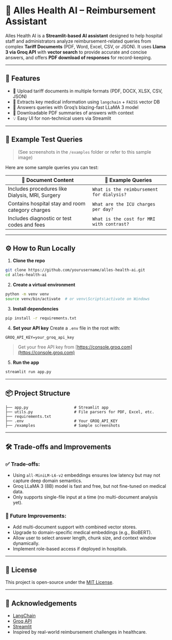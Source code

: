 # 🏥 Alles Health AI – Reimbursement Assistant

Alles Health AI is a **Streamlit-based AI assistant** designed to help hospital staff and administrators analyze reimbursement-related queries from complex **Tariff Documents** (PDF, Word, Excel, CSV, or JSON). It uses **Llama 3 via Groq API** with **vector search** to provide accurate and concise answers, and offers **PDF download of responses** for record-keeping.

---

## 🚀 Features

* 📁 Upload tariff documents in multiple formats (PDF, DOCX, XLSX, CSV, JSON)
* 🧠 Extracts key medical information using `langchain` + `FAISS` vector DB
* 🤖 Answers queries with Groq’s blazing-fast LLaMA 3 model
* 📝 Downloadable PDF summaries of answers with context
* 💡 Easy UI for non-technical users via Streamlit

---

## 📸 Example Test Queries

> (See screenshots in the `/examples` folder or refer to this sample image)

Here are some sample queries you can test:

| 📄 Document Content                              | 💬 Example Queries                        |
| ------------------------------------------------ | ----------------------------------------- |
| Includes procedures like Dialysis, MRI, Surgery  | `What is the reimbursement for dialysis?` |
| Contains hospital stay and room category charges | `What are the ICU charges per day?`       |
| Includes diagnostic or test codes and fees       | `What is the cost for MRI with contrast?` |

---

## ⚙️ How to Run Locally

1. **Clone the repo**

```bash
git clone https://github.com/yourusername/alles-health-ai.git
cd alles-health-ai
```

2. **Create a virtual environment**

```bash
python -m venv venv
source venv/bin/activate  # or venv\Scripts\activate on Windows
```

3. **Install dependencies**

```bash
pip install -r requirements.txt
```

4. **Set your API key**
   Create a `.env` file in the root with:

```
GROQ_API_KEY=your_groq_api_key
```

> Get your free API key from [https://console.groq.com](https://console.groq.com)

5. **Run the app**

```bash
streamlit run app.py
```

---

## 📦 Project Structure

```
├── app.py                    # Streamlit app
├── utils.py                  # File parsers for PDF, Excel, etc.
├── requirements.txt
├── .env                      # Your GROQ_API_KEY
├── /examples                 # Sample screenshots
```

---

## 🛠️ Trade-offs and Improvements

### ✅ Trade-offs:

* Using `all-MiniLM-L6-v2` embeddings ensures low latency but may not capture deep domain semantics.
* Groq LLaMA 3 (8B) model is fast and free, but not fine-tuned on medical data.
* Only supports single-file input at a time (no multi-document analysis yet).

### 🚀 Future Improvements:

* Add multi-document support with combined vector stores.
* Upgrade to domain-specific medical embeddings (e.g., BioBERT).
* Allow user to select answer length, chunk size, and context window dynamically.
* Implement role-based access if deployed in hospitals.

---

## 📄 License

This project is open-source under the [MIT License](LICENSE).

---

## 🙌 Acknowledgements

* [LangChain](https://www.langchain.com/)
* [Groq API](https://groq.com/)
* [Streamlit](https://streamlit.io/)
* Inspired by real-world reimbursement challenges in healthcare.


